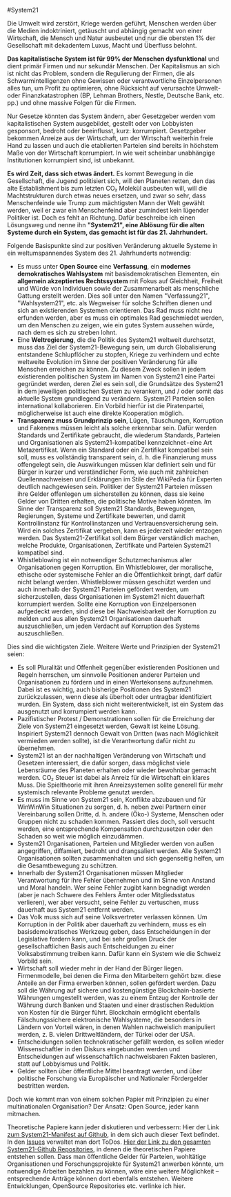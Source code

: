 #System21

Die Umwelt wird zerstört, Kriege werden geführt, Menschen werden über die Medien indoktriniert, getäuscht und abhängig gemacht von einer Wirtschaft, die Mensch und Natur ausbeutet und nur die obersten 1% der Gesellschaft mit dekadentem Luxus, Macht und Überfluss belohnt.

**Das kapitalistische System ist für 99% der Menschen dysfunktional** und dient primär Firmen und nur sekundär Menschen. Der Kapitalismus an sich ist nicht das Problem, sondern die Regulierung der Firmen, die als Schwarmintelligenzen ohne Gewissen oder verantwortliche Einzelpersonen alles tun, um Profit zu optimieren, ohne Rücksicht auf verursachte Umwelt- oder Finanzkatastrophen (BP, Lehman Brothers, Nestle, Deutsche Bank, etc. pp.) und ohne massive Folgen für die Firmen. 

Nur Gesetze könnten das System ändern, aber Gesetzgeber werden vom kapitalistischen System ausgebildet, gestellt oder von Lobbyisten gesponsort, bedroht oder beeinflusst, kurz: korrumpiert. Gesetzgeber bekommen Anreize aus der Wirtschaft, um der Wirtschaft weiterhin freie Hand zu lassen und auch die etablierten Parteien sind bereits in höchstem Maße von der Wirtschaft korrumpiert. In wie weit scheinbar unabhängige Institutionen korrumpiert sind, ist unbekannt.

**Es wird Zeit, dass sich etwas ändert.** Es kommt Bewegung in die Gesellschaft, die Jugend politisiert sich, will den Planeten retten, den das alte Establishment bis zum letzten CO₂ Molekül ausbeuten will, will die Machtstrukturen durch etwas neues ersetzen, und zwar so sehr, dass Menschenfeinde wie Trump zum mächtigsten Mann der Welt gewählt werden, weil er zwar ein Menschenfeind aber zumindest kein lügender Politiker ist. Doch es fehlt an Richtung. Dafür beschreibe ich einen Lösungsweg und nenne ihn **"System21", eine Ablösung für die alten Systeme durch ein System, das gemacht ist für das 21. Jahrhundert.**

Folgende Basispunkte sind zur positiven Veränderung aktuelle Systeme in ein weltumspannendes System des 21. Jahrhunderts notwendig:

* Es muss unter **Open Source** eine **Verfassung**, ein **modernes demokratisches Wahlsystem** mit basisdemokratischen Elementen, ein **allgemein akzeptiertes Rechtssystem** mit Fokus auf Gleichheit, Freiheit und Würde von Individuen sowie der Zusammenarbeit als menschliche Gattung erstellt werden. Dies soll unter den Namen "Verfassung21", "Wahlsystem21", etc. als Wegweiser für solche Schriften dienen und sich an existierenden Systemen orientieren. Das Rad muss nicht neu erfunden werden, aber es muss ein optimales Rad geschmiedet werden, um den Menschen zu zeigen, wie ein gutes System aussehen würde, nach dem es sich zu streben lohnt.
* Eine **Weltregierung**, die die Politik des System21 weltweit durchsetzt, muss das Ziel der System21-Bewegung sein, um durch Globalisierung entstandene Schlupflöcher zu stopfen, Kriege zu verhindern und echte weltweite Evolution im Sinne der positiven Veränderung für alle Menschen erreichen zu können. Zu diesem Zweck sollen in jedem existierenden politischen System im Namen von System21 eine Partei gegründet werden, deren Ziel es sein soll, die Grundsätze des System21 in dem jeweiligen politischen System zu verankern, und / oder somit das aktuelle System grundlegend zu verändern. System21 Parteien sollen international kollaborieren. Ein Vorbild hierfür ist die Piratenpartei, möglicherweise ist auch eine direkte Kooperation möglich. 
* **Transparenz muss Grundprinzip sein**, Lügen, Täuschungen, Korruption und Fakenews müssen leicht als solche erkennbar sein. Dafür werden Standards und Zertifikate gebraucht, die wiederum Standards, Parteien und Organisationen als System21-kompatibel kennzeichnet - eine Art Metazertifikat. Wenn ein Standard oder ein Zertifikat kompatibel sein soll, muss es vollständig transparent sein, d. h. die Finanzierung muss offengelegt sein, die Auswirkungen müssen klar definiert sein und für Bürger in kurzer und verständlicher Form, wie auch mit zahlreichen Quellennachweisen und Erklärungen im Stile der WikiPedia für Experten deutlich nachgewiesen sein. Politiker der System21 Parteien müssen ihre Gelder offenlegen um sicherstellen zu können, dass sie keine Gelder von Dritten erhalten, die politische Motive haben könnten. Im Sinne der Transparenz soll System21 Standards, Bewegungen, Regierungen, Systeme und Zertifikate bewerten, und damit Kontrollinstanz für Kontrollinstanzen und Vertrauensversicherung sein. Wird ein solches Zertifikat vergeben, kann es jederzeit wieder entzogen werden. Das System21-Zertifikat soll dem Bürger verständlich machen, welche Produkte, Organisationen, Zertifikate und Parteien System21 kompatibel sind.
* Whistleblowing ist ein notwendiger Schutzmechanismus aller Organisationen gegen Korruption. Ein Whistleblower, der moralische, ethische oder systemische Fehler an die Öffentlichkeit bringt, darf dafür nicht belangt werden. Whistleblower müssen geschützt werden und auch innerhalb der System21 Parteien gefördert werden, um sicherzustellen, dass Organisationen im System21 nicht dauerhaft korrumpiert werden. Sollte eine Korruption von Einzelpersonen aufgedeckt werden, sind diese bei Nachweisbarkeit der Korruption zu melden und aus allen System21 Organisationen dauerhaft auszuschließen, um jeden Verdacht auf Korruption des Systems auszuschließen.

Dies sind die wichtigsten Ziele. Weitere Werte und Prinzipien der System21 seien:
* Es soll Pluralität und Offenheit gegenüber existierenden Positionen und Regeln herrschen, um sinnvolle Positionen anderer Parteien und Organisationen zu fördern und in einen Wertekonsens aufzunehmen. Dabei ist es wichtig, auch bisherige Positionen des System21 zurückzulassen, wenn diese als überholt oder untragbar identifiziert wurden. Ein System, dass sich nicht weiterentwickelt, ist ein System das ausgenutzt und korrumpiert werden kann.
* Pazifistischer Protest / Demonstrationen sollen für die Erreichung der Ziele von System21 eingesetzt werden, Gewalt ist keine Lösung. Inspiriert System21 dennoch Gewalt von Dritten (was nach Möglichkeit vermieden werden sollte), ist die Verantwortung dafür nicht zu übernehmen.
* System21 ist an der nachhaltigen Veränderung von Wirtschaft und Gesetzen interessiert, die dafür sorgen, dass möglichst viele Lebensräume des Planeten erhalten oder wieder bewohnbar gemacht werden. CO₂ Steuer ist dabei als Anreiz für die Wirtschaft ein klares Muss. Die Spieltheorie mit ihren Anreizsystemen sollte generell für mehr systemisch relevante Probleme genutzt werden.
* Es muss im Sinne von System21 sein, Konflikte abzubauen und für WinWinWin Situationen zu sorgen, d. h. neben zwei Partnern einer Vereinbarung sollen Dritte, d. h. andere (Öko-) Systeme, Menschen oder Gruppen  nicht zu schaden kommen. Passiert dies doch, soll versucht werden, eine entsprechende Kompensation durchzusetzen oder den Schaden so weit wie möglich einzudämmen.
* System21 Organisationen, Parteien und Mitglieder werden von außen angegriffen, diffamiert, bedroht und drangsaliert werden. Alle System21 Organisationen sollten zusammenhalten und sich gegenseitig helfen, um die Gesamtbewegung zu schützen.
* Innerhalb der System21 Organisationen müssen Mitglieder Verantwortung für ihre Fehler übernehmen und im Sinne von Anstand und Moral handeln. Wer seine Fehler zugibt kann begnadigt werden (aber je nach Schwere des Fehlers Ämter oder Mitgliedsstatus verlieren), wer aber versucht, seine Fehler zu vertuschen, muss dauerhaft aus System21 entfernt werden.
* Das Volk muss sich auf seine Volksvertreter verlassen können. Um Korruption in der Politik aber dauerhaft zu verhindern, muss es ein basisdemokratisches Werkzeug geben, dass Entscheidungen in der Legislative fordern kann, und bei sehr großen Druck der gesellschaftlichen Basis auch Entscheidungen zu einer Volksabstimmung treiben kann. Dafür kann ein System wie die Schweiz Vorbild sein. 
* Wirtschaft soll wieder mehr in der Hand der Bürger liegen. Firmenmodelle, bei denen die Firma den Mitarbeitern gehört bzw. diese Anteile an der Firma erwerben können, sollen gefördert werden. Dazu soll die Währung auf sichere und kostengünstige Blockchain-basierte Währungen umgestellt werden, was zu einem Entzug der Kontrolle der Währung durch Banken und Staaten und einer drastischen Reduktion von Kosten für die Bürger führt. Blockchain ermöglicht ebenfalls Fälschungssichere elektronische Wahlsysteme, die besonders in Ländern von Vorteil wären, in denen Wahlen nachweislich manipuliert werden, z. B. vielen Drittweltländern, der Türkei oder der USA.
* Entscheidungen sollen technokratischer gefällt werden, es sollen wieder Wissenschaftler in den Diskurs eingebunden werden und Entscheidungen auf wissenschaftlich nachweisbaren Fakten basieren, statt auf Lobbyismus und Politik.
* Gelder sollten über öffentliche Mittel beantragt werden, und über politische Forschung via Europäischer und Nationaler Fördergelder bestritten werden.

Doch wie kommt man von einem solchen Papier mit Prinzipien zu einer multinationalen Organisation? Der Ansatz: Open Source, jeder kann mitmachen. 

Theoretische Papiere kann jeder diskutieren und verbessern: Hier der Link [zum System21-Manifest auf Github](https://github.com/system-21/manifest), in dem sich auch dieser Text befindet. In den [Issues](https://github.com/system-21/manifest/issues) verwaltet man dort ToDos. [Hier der Link zu den gesamten System21-Github Repositories](https://github.com/system-21), in denen die theoretischen Papiere entstehen sollen. Dass man öffentliche Gelder für Parteien, wohltätige Organisationen und Forschungsprojekte für System21 anwerben könnte, um notwendige Arbeiten bezahlen zu können, wäre eine weitere Möglichkeit – entsprechende Anträge können dort ebenfalls entstehen.
Weitere Entwicklungen, OpenSource Repositories etc. verlinke ich hier.
